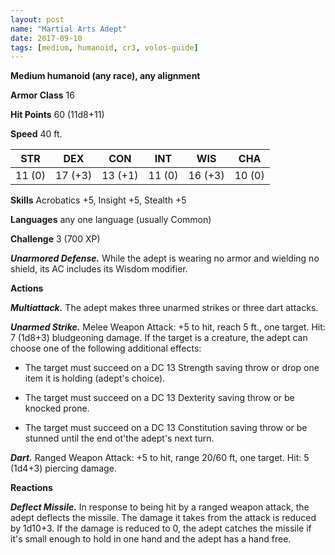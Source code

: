 ```yaml
---
layout: post
name: "Martial Arts Adept"
date: 2017-09-10
tags: [medium, humanoid, cr3, volos-guide]
---
```


**Medium humanoid (any race), any alignment**

**Armor Class** 16

**Hit Points** 60 (11d8+11)

**Speed** 40 ft.

|   STR   |   DEX   |   CON   |   INT   |   WIS   |   CHA   |
|:-----:|:-----:|:-----:|:-----:|:-----:|:-----:|
| 11 (0) | 17 (+3) | 13 (+1) | 11 (0) | 16 (+3) | 10 (0) |

**Skills** Acrobatics +5, Insight +5, Stealth +5

**Languages** any one language (usually Common)

**Challenge** 3 (700 XP)

***Unarmored Defense.*** While the adept is wearing no armor and wielding no shield, its AC includes its Wisdom modifier.

**Actions**

***Multiattack.*** The adept makes three unarmed strikes or three dart attacks.

***Unarmed Strike.*** Melee Weapon Attack: +5 to hit, reach 5 ft., one target. Hit: 7 (1d8+3) bludgeoning damage. If the target is a creature, the adept can choose one of the following additional effects:

* The target must succeed on a DC 13 Strength saving throw or drop one item it is holding (adept's choice).

* The target must succeed on a DC 13 Dexterity saving throw or be knocked prone.

* The target must succeed on a DC 13 Constitution saving throw or be stunned until the end ot'the adept's next turn.

***Dart.*** Ranged Weapon Attack: +5 to hit, range 20/60 ft, one target. Hit: 5 (1d4+3) piercing damage.

**Reactions**

***Deflect Missile.*** In response to being hit by a ranged weapon attack, the adept deflects the missile. The damage it takes from the attack is reduced by 1d10+3. If the damage is reduced to 0, the adept catches the missile if it's small enough to hold in one hand and the adept has a hand free.

